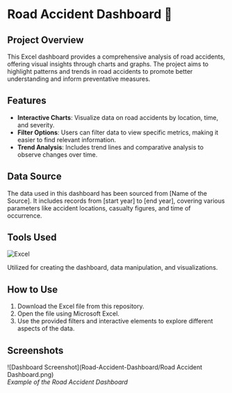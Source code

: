 # Road Accident Dashboard 🚗
## Project Overview
This Excel dashboard provides a comprehensive analysis of road accidents, offering visual insights through charts and graphs. The project aims to highlight patterns and trends in road accidents to promote better understanding and inform preventative measures.

## Features
- **Interactive Charts**: Visualize data on road accidents by location, time, and severity.
- **Filter Options**: Users can filter data to view specific metrics, making it easier to find relevant information.
- **Trend Analysis**: Includes trend lines and comparative analysis to observe changes over time.

## Data Source
The data used in this dashboard has been sourced from [Name of the Source]. It includes records from [start year] to [end year], covering various parameters like accident locations, casualty figures, and time of occurrence.

## Tools Used
![Excel](https://img.shields.io/badge/Microsoft%20Excel-217346?style=for-the-badge&logo=microsoftexcel&logoColor=white)

Utilized for creating the dashboard, data manipulation, and visualizations.


## How to Use
1. Download the Excel file from this repository.
2. Open the file using Microsoft Excel.
3. Use the provided filters and interactive elements to explore different aspects of the data.

## Screenshots
![Dashboard Screenshot](Road-Accident-Dashboard/Road Accident Dashboard.png)  
*Example of the Road Accident Dashboard*
